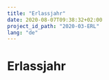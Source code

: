 ```yaml
---
title: "Erlassjahr"
date: 2020-08-07T09:38:32+02:00
project_id_path: "2020-03-ERL"
lang: "de"
---
```

# Erlassjahr

